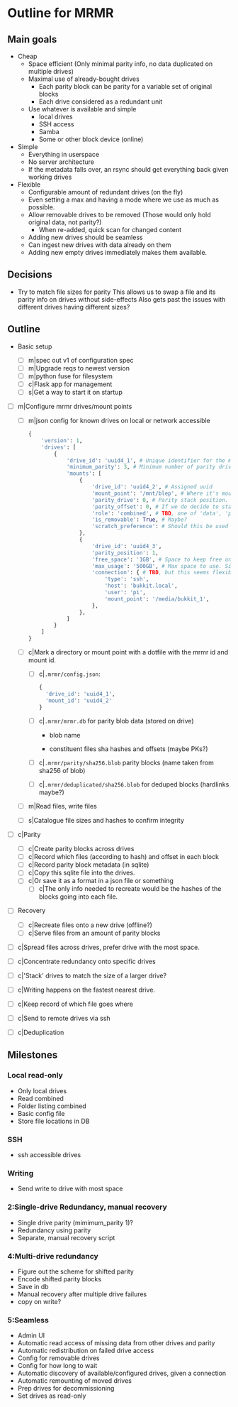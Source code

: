 # Outline for MRMR

## Main goals

- Cheap
  - Space efficient (Only minimal parity info, no data duplicated on multiple drives)
  - Maximal use of already-bought drives
    - Each parity block can be parity for a variable set of original blocks
    - Each drive considered as a redundant unit
  - Use whatever is available and simple
    - local drives
    - SSH access
    - Samba
    - Some or other block device (online)
- Simple
  - Everything in userspace
  - No server architecture
  - If the metadata falls over, an rsync should get everything back given working drives
- Flexible
  - Configurable amount of redundant drives (on the fly)
  - Even setting a max and having a mode where we use as much as possible.
  - Allow removable drives to be removed (Those would only hold original data, not parity?)
    - When re-added, quick scan for changed content
  - Adding new drives should be seamless
  - Can ingest new drives with data already on them
  - Adding new empty drives immediately makes them available.

## Decisions

- Try to match file sizes for parity
  This allows us to swap a file and its parity info on drives without side-effects
  Also gets past the issues with different drives having different sizes?

## Outline

- Basic setup

  - [ ] m|spec out v1 of configuration spec
  - [ ] m|Upgrade reqs to newest version
  - [ ] m|python fuse for filesystem
  - [ ] c|Flask app for management
  - [ ] s|Get a way to start it on startup

- [ ] m|Configure mrmr drives/mount points

  - [ ] m|json config for known drives on local or network accessible

    ```python
    {
        'version': 1,
        'drives': [
            {
                'drive_id': 'uuid4_1', # Unique identifier for the mrmr config. Allows multiple mrmr drives mounted on a single host.
                'minimum_parity': 3, # Minimum number of parity drives for any piece of data. Optional, 0 is jbod without parity.
                'mounts': [
                    {
                        'drive_id': 'uuid4_2', # Assigned uuid
                        'mount_point': '/mnt/blep', # Where it's mounted on the host. TBD, should this always be part of connection?
                        'parity_drive': 0, # Parity stack position. Maybe pick a high number for drives that should be parity?
                        'parity_offset': 0, # If we do decide to stack drives in the same parity-drive slot. Optional, default 0.
                        'role': 'combined', # TBD, one of 'data', 'parity', 'combined', 'removable'. Optional, default combined.
                        'is_removable': True, # Maybe?
                        'scratch_preference': # Should this be used as a scratch drive? integer, lower meand preferred, optional, default to parity_drive.
                    },
                    {
                        'drive_id': 'uuid4_3',
                        'parity_position': 1,
                        'free_space': '1GB', # Space to keep free on the drive. Useful for drives that are primary drives
                        'max_usage': '500GB', # Max space to use. Simpler than free_space, since it will allocate space.
                        'connection': { # TBD, but this seems flexible enough
                            'type': 'ssh',
                            'host': 'bukkit.local',
                            'user': 'pi',
                            'mount_point': '/media/bukkit_1',
                        },
                    },
                ]
            }
        ]
    }
    ```

  - [ ] c|Mark a directory or mount point with a dotfile with the mrmr id and mount id.

    - [ ] c|`.mrmr/config.json`:

      ```python
      {
        'drive_id': 'uuid4_1',
        'mount_id': 'uuid4_2'
      }
      ```

    - [ ] c|`.mrmr/mrmr.db` for parity blob data (stored on drive)

      - blob name

      - constituent files sha hashes and offsets (maybe PKs?)

    - [ ] c|`.mrmr/parity/sha256.blob` parity blocks (name taken from sha256 of blob)

    - [ ] c|`.mrmr/deduplicated/sha256.blob` for deduped blocks (hardlinks maybe?)

  - [ ] m|Read files, write files
  - [ ] s|Catalogue file sizes and hashes to confirm integrity

- [ ] c|Parity
  - [ ] c|Create parity blocks across drives
  - [ ] c|Record which files (according to hash) and offset in each block
  - [ ] c|Record parity block metadata (in sqlite)
  - [ ] c|Copy this sqlite file into the drives.
  - [ ] c|Or save it as a format in a json file or something
    - [ ] c|The only info needed to recreate would be the hashes of the blocks going into each file.

- [ ] Recovery
  - [ ] c|Recreate files onto a new drive (offline?)
  - [ ] c|Serve files from an amount of parity blocks

- [ ] c|Spread files across drives, prefer drive with the most space.
- [ ] c|Concentrate redundancy onto specific drives
- [ ] c|'Stack' drives to match the size of a larger drive?
- [ ] c|Writing happens on the fastest nearest drive.
- [ ] c|Keep record of which file goes where
- [ ] c|Send to remote drives via ssh
- [ ] c|Deduplication

## Milestones

### Local read-only

- Only local drives
- Read combined
- Folder listing combined
- Basic config file
- Store file locations in DB

### SSH

- ssh accessible drives

### Writing

- Send write to drive with most space

### 2:Single-drive Redundancy, manual recovery

- Single drive parity (mimimum_parity 1)?
- Redundancy using parity
- Separate, manual recovery script

### 4:Multi-drive redundancy

- Figure out the scheme for shifted parity
- Encode shifted parity blocks
- Save in db
- Manual recovery after multiple drive failures
- copy on write?

### 5:Seamless

- Admin UI
- Automatic read access of missing data from other drives and parity
- Automatic redistribution on failed drive access
- Config for removable drives
- Config for how long to wait
- Automatic discovery of available/configured drives, given a connection
- Automatic remounting of moved drives
- Prep drives for decommissioning
- Set drives as read-only
